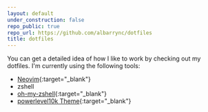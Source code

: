 ```yaml
---
layout: default
under_construction: false
repo_public: true
repo_url: https://github.com/albarrync/dotfiles
title: dotfiles
---
```


You can get a detailed idea of how I like to work by checking out my dotfiles.
I'm currently using the following tools:
* [Neovim](https://neovim.io){:target="_blank"}
* zshell
* [oh-my-zshell](https://ohmyz.sh){:target="_blank"}
* [powerlevel10k Theme](https://github.com/romkatv/powerlevel10k){:target="_blank"}

